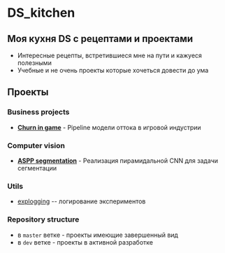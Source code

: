 # DS_kitchen
## Моя кухня DS с рецептами и проектами
- Интересные рецепты, встретившиеся мне на пути и кажуеся полезными 
- Учебные и не очень проекты которые хочеться довести до ума

## Проекты
### Business projects
* [<b>Churn in game</b>](https://github.com/VokiVon-P/DS_kitchen/tree/master/bis_projects/Churn_in_game) - Pipeline модели оттока в игровой индустрии
### Computer vision
* [<b>ASPP segmentation</b>](https://github.com/VokiVon-P/DS_kitchen/tree/master/CV/ASPP_segmentation) - Реализация пирамидальной CNN для задачи сегментации

### Utils
- [explogging](https://github.com/VokiVon-P/DS_kitchen/blob/master/utils/explogging.py) -- логирование экспериментов 


### Repository structure

* в `master` ветке - проекты имеющие завершенный вид
* в `dev` ветке - проекты в активной разработке
